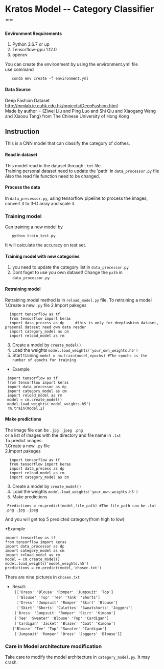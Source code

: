 # Kratos   Model -- Category Classifier --

#### Environment Requirements
 1. Python 3.6.7 or up
 2. Tensorflow-gpu 1.12.0
 3. opencv
 
 You can create the environment by using the environment.yml file     
 use command 
 ```
    conda env create -f environment.yml
 ```
#### Data Source
 Deep Fashion Dataset  http://mmlab.ie.cuhk.edu.hk/projects/DeepFashion.html    
 Made by author = {Ziwei Liu and Ping Luo and Shi Qiu and Xiaogang Wang and Xiaoou Tang} from The Chinese University of Hong Kong
 
## Instruction
This is a CNN model that can classify the category of clothes.

#### Read in dataset
  
 This model read in the dataset through `.txt` file.   
 Training personal dataset need to update the 'path' in `data_processor.py` file  
 Also the read file function need to be changed.  
 
#### Process the data
 In `data_precessor.py`, using tensorflow pipeline to process the images, convert it to 3-D array and scale it.
 
### Training model
 Can training a new model by 
 ```
    python train_test.py
 ```
 
 It will calculate the accuracy on test set.
  #### Training model with new categories
  1. you need to update the category list in `data_precessor.py`
  2. Dont foget to use you own dataset! Change the `path` in `data_processor.py`
  
  #### Retraining model
  Retraining model method is in `reload_model.py` file. To retraining a model
  1.Create a new `.py` file
  2.Import pakeges
  ```
    import tensorflow as tf
    from tensorflow import keras
    import data_precess as dp     #this is only for deepfashion dataset, presonal dataset need own data reader 
    import category_model as cm
    import reload_model as rm
  ```
  3. Create a model by `create_model()` 
  4. Load the weights `model.load_weights('your_own_weights.h5')`
  5. Start training `model = rm.train(model,epochs) #The epochs is the number of epochs for training`
  
  * Example
  ```
   import tensorflow as tf
   from tensorflow import keras
   import data_processor as dp     
   import category_model as cm
   import reload_model as rm 
   model = cm.create_model()
   model.load_weights('model_weights.h5')
   rm.train(model,2)

  ```
  
  #### Make predictions
  The image file can be `.jpg .jpeg .png`   
  or a list of images with the directory and file name in `.txt`  
  To predict images:  
  1.Create a new `.py` file  
  2.Import pakeges  
  ```
    import tensorflow as tf
    from tensorflow import keras
    import data_precess as dp    
    import reload_model as rm
    import category_model as cm
  ```
  3. Create a model by `create_model()`   
  4. Load the weights `model.load_weights('your_own_weights.h5')`  
  5. Make predictions
  ```
   Predictions = rm.predict(model,file_path) #The file_path can be .txt .png .jpg .jpeg
  ```
  And you will get top 5 predicted category(from high to low)
  
  *Example
  ```
  import tensorflow as tf
  from tensorflow import keras
  import data_processor as dp     
  import category_model as cm
  import reload_model as rm 
  model = cm.create_model()
  model.load_weights('model_weights.h5')
  predictions = rm.predict(model,'chosen.txt')
  ```
  There are nine pictures in `chosen.txt`
  * Result:  
 ` [['Dress' 'Blouse' 'Romper' 'Jumpsuit' 'Top']`  
 `  ['Blouse' 'Top' 'Tee' 'Tank' 'Shorts']`  
 `  ['Dress' 'Jumpsuit' 'Romper' 'Skirt' 'Blouse']`  
 `  ['Skirt' 'Shorts' 'Culottes' 'Sweatshorts' 'Joggers']`  
  ` ['Dress' 'Jumpsuit' 'Romper' 'Skirt' 'Kimono']`  
  ` ['Tee' 'Sweater' 'Blouse' 'Top' 'Cardigan']`  
  ` ['Cardigan' 'Jacket' 'Blazer' 'Coat' 'Kimono']`  
  ` ['Blouse' 'Tee' 'Top' 'Sweater' 'Cardigan'] `  
  ` ['Jumpsuit' 'Romper' 'Dress' 'Joggers' 'Blouse']]`  
  
  ### Care in Model architecture modification
  Take care to modify the model architecture in `category_model.py`. It may crash.

  










